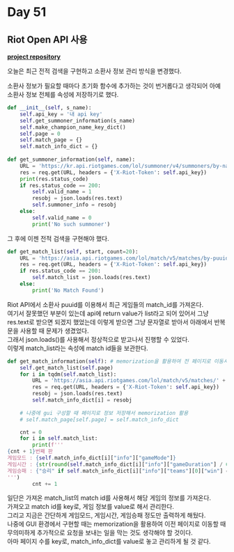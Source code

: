 # Day 51
## Riot Open API 사용
[**project repository**](https://github.com/KrTeaparty/Riot_API)

오늘은 최근 전적 검색을 구현하고 소환사 정보 관리 방식을 변경했다.

소환사 정보가 필요할 때마다 초기화 함수에 추가하는 것이 번거롭다고 생각되어 아예 소환사 정보 전체를 속성에 저장하기로 했다.
```python
def __init__(self, s_name):
    self.api_key = '내 api key'
    self.get_summoner_information(s_name)
    self.make_champion_name_key_dict()
    self.page = 0
    self.match_page = {}
    self.match_info_dict = {}
        
def get_summoner_information(self, name):
    URL = 'https://kr.api.riotgames.com/lol/summoner/v4/summoners/by-name/' + name
    res = req.get(URL, headers = {'X-Riot-Token': self.api_key})
    print(res.status_code)
    if res.status_code == 200:
        self.valid_name = 1
        resobj = json.loads(res.text)
        self.summoner_info = resobj     
    else:
        self.valid_name = 0
        print('No such summoner')
```
그 후에 이젠 전적 검색을 구현해야 했다.
```python
def get_match_list(self, start, count=20):
    URL = 'https://asia.api.riotgames.com/lol/match/v5/matches/by-puuid/' + self.summoner_info['puuid'] + '/ids?start=' + str(start) + '&count=' + str(count)
    res = req.get(URL, headers = {'X-Riot-Token': self.api_key})
    if res.status_code == 200:
        self.match_list = json.loads(res.text)
    else:
        print('No Match Found')
```
Riot API에서 소환사 puuid를 이용해서 최근 게임들의 match_id를 가져온다.  
여기서 잘못했던 부분이 있는데 api에 return value가 list라고 되어 있어서 그냥 res.text로 받으면 되겠지 했었는데 이렇게 받으면 그냥 문자열로 받아서 아래에서 반복문을 사용할 때 문제가 생겼었다.  
그래서 json.loads()를 사용해서 정상적으로 받고나서 진행할 수 있었다.  
이렇게 match_list라는 속성에 match id들을 보관한다.
```python
def get_match_information(self): # memorization을 활용하여 전 페이지로 이동시 추가 요청을 하지 않도록 추가할 것 / 11월 11일의 TIL 확인
    self.get_match_list(self.page)
    for i in tqdm(self.match_list):
        URL = 'https://asia.api.riotgames.com/lol/match/v5/matches/' + i
        res = req.get(URL, headers = {'X-Riot-Token': self.api_key})
        resobj = json.loads(res.text)
        self.match_info_dict[i] = resobj
        
    # 나중에 gui 구성할 때 페이지로 정보 저장해서 memorization 활용
    # self.match_page[self.page] = self.match_info_dict

    cnt = 0
    for i in self.match_list:
        print(f'''
{cnt + 1}번째 판
게임모드 : {self.match_info_dict[i]["info"]["gameMode"]}
게임시간 : {str(round(self.match_info_dict[i]["info"]["gameDuration"] / 60, 2)) + "분"}
게임승패 : {"승리" if self.match_info_dict[i]["info"]["teams"][0]["win"] == True else "패배"}
''')
        cnt += 1
```
일단은 가져온 match_list의 match id를 사용해서 해당 게임의 정보를 가져온다.  
가져오고 match id를 key로, 게임 정보를 value로 해서 관리한다.  
그리고 지금은 간단하게 게임모드, 게임시간, 게임승패 정도만 출력하게 해뒀다.  
나중에 GUI 환경에서 구현할 때는 memorization을 활용하여 이전 페이지로 이동할 때 무의미하게 추가적으로 요청을 보내는 일을 막는 것도 생각해야 할 것이다.  
아마 페이지 수를 key로, match_info_dict를 value로 놓고 관리하게 될 것 같다.
